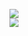 [![](https://img.shields.io/badge/Made%20With-Github%20Spray-lightgrey.svg?style=for-the-badge&logo=github)](https://github.com/Annihil/github-spray#32138)  
[![](https://i.imgur.com/2DrTn0Z.gif)](https://github.com/Annihil/github-spray)